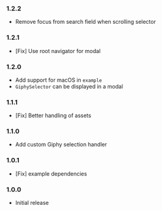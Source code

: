 ### 1.2.2
* Remove focus from search field when scrolling selector 

### 1.2.1
* [Fix] Use root navigator for modal

### 1.2.0
* Add support for macOS in `example`
* `GiphySelector` can be displayed in a modal

### 1.1.1
* [Fix] Better handling of assets

### 1.1.0

* Add custom Giphy selection handler

### 1.0.1

* [Fix] example dependencies

### 1.0.0

* Initial release

